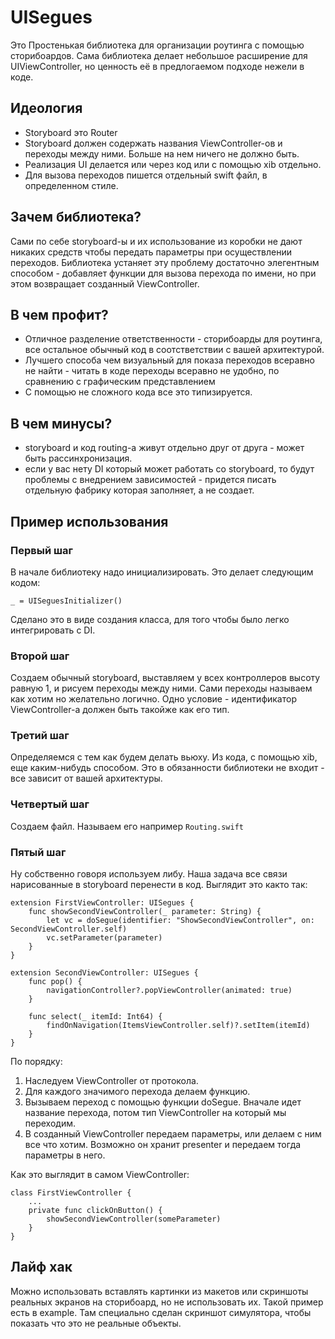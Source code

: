 # UISegues
Это Простенькая библиотека для организации роутинга с помощью сторибоардов.
Сама библиотека делает небольшое расширение для UIViewController, но ценность её в предлогаемом подходе нежели в коде.

## Идеология
* Storyboard это Router
* Storyboard должен содержать названия ViewController-ов и переходы между ними. Больше на нем ничего не должно быть.
* Реализация UI делается или через код или с помощью xib отдельно.
* Для вызова переходов пишется отдельный swift файл, в определенном стиле.

## Зачем библиотека?
Сами по себе storyboard-ы и их использование из коробки не дают никаких средств чтобы передать параметры при осуществлении переходов. Библиотека устаняет эту проблему достаточно элегентным способом - добавляет функции для вызова перехода по имени, но при этом возвращает созданный ViewController.

## В чем профит?
* Отличное разделение ответственности - сторибоарды для роутинга, все остальное обычный код в соотстветствии с вашей архитектурой.
* Лучшего способа чем визуальный для показа переходов всеравно не найти - читать в коде переходы всеравно не удобно, по сравнению с графическим представлением
* С помощью не сложного кода все это типизируется.

## В чем минусы?
* storyboard и код routing-а живут отдельно друг от друга - может быть рассинхронизация.
* если у вас нету DI который может работать со storyboard, то будут проблемы с внедрением зависимостей - придется писать отдельную фабрику которая заполняет, а не создает.

## Пример использования

### Первый шаг
В начале библиотеку надо инициализировать.
Это делает следующим кодом:
```
_ = UISeguesInitializer()
```
Сделано это в виде создания класса, для того чтобы было легко интегрировать с DI.

### Второй шаг
Создаем обычный storyboard, выставляем у всех контроллеров высоту равную 1, и рисуем переходы между ними. Сами переходы называем как хотим но желательно логично. Одно условие - идентификатор ViewController-а должен быть такойже как его тип.

### Третий шаг
Определяемся с тем как будем делать вьюху. Из кода, с помощью xib, еще каким-нибудь способом. Это в обязанности библиотеки не входит - все зависит от вашей архитектуры.

### Четвертый шаг
Создаем файл. Называем его например `Routing.swift`

### Пятый шаг
Ну собственно говоря используем либу. Наша задача все связи нарисованные в storyboard перенести в код.
Выглядит это както так:
```
extension FirstViewController: UISegues {
	func showSecondViewController(_ parameter: String) {
		let vc = doSegue(identifier: "ShowSecondViewController", on: SecondViewController.self)
		vc.setParameter(parameter)
	}
}

extension SecondViewController: UISegues {
	func pop() {
		navigationController?.popViewController(animated: true)
	}

	func select(_ itemId: Int64) {
		findOnNavigation(ItemsViewController.self)?.setItem(itemId)
	}
}
```
По порядку:
1. Наследуем ViewController от протокола.
2. Для каждого значимого перехода делаем функцию.
3. Вызываем переход с помощью функции doSegue. Вначале идет название перехода, потом тип ViewController на который мы переходим.
4. В созданный ViewController передаем параметры, или делаем с ним все что хотим. Возможно он хранит presenter и передаем тогда параметры в него.

Как это выглядит в самом ViewController:
```
class FirstViewController {
	...
	private func clickOnButton() {
		showSecondViewController(someParameter)
	}
}
```

## Лайф хак
Можно использовать вставлять картинки из макетов или скриншоты реальных экранов на сторибоард, но не использовать их. Такой пример есть в example. Там специально сделан скриншот симулятора, чтобы показать что это не реальные объекты.

